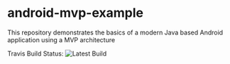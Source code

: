 # android-mvp-example
This repository demonstrates the basics of a modern Java based Android application using a MVP architecture

Travis Build Status: ![Latest Build](https://travis-ci.org/S-C-Taylor/android-mvp-example.svg?branch=master)
